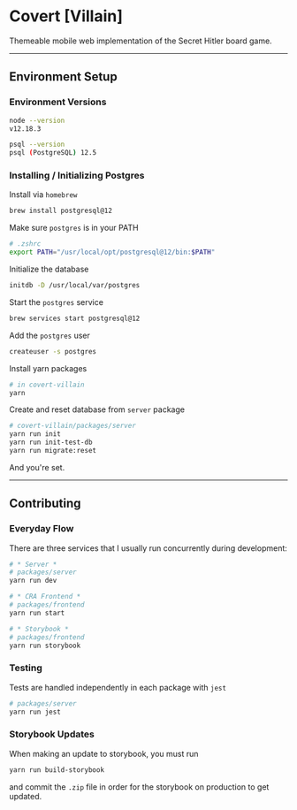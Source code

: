# Covert \[Villain\]

Themeable mobile web implementation of the Secret Hitler board game.

---

## Environment Setup

### Environment Versions

``` sh
node --version
v12.18.3

psql --version
psql (PostgreSQL) 12.5
```

### Installing / Initializing Postgres

Install via `homebrew`

``` sh
brew install postgresql@12
```

Make sure `postgres` is in your PATH

``` sh
# .zshrc
export PATH="/usr/local/opt/postgresql@12/bin:$PATH"
```

Initialize the database

``` sh
initdb -D /usr/local/var/postgres
```

Start the `postgres` service

``` sh
brew services start postgresql@12
```

Add the `postgres` user

``` sh
createuser -s postgres
```

Install yarn packages

``` sh
# in covert-villain
yarn
```

Create and reset database from `server` package

``` sh
# covert-villain/packages/server
yarn run init
yarn run init-test-db
yarn run migrate:reset
```

And you're set.

---

## Contributing

### Everyday Flow

There are three services that I usually run concurrently during development:

``` sh
# * Server *
# packages/server
yarn run dev

# * CRA Frontend *
# packages/frontend
yarn run start

# * Storybook *
# packages/frontend
yarn run storybook
```

### Testing

Tests are handled independently in each package with `jest`

``` sh
# packages/server
yarn run jest
```

### Storybook Updates

When making an update to storybook, you must run

``` sh
yarn run build-storybook
```

and commit the `.zip` file in order for the storybook on production to get updated.
